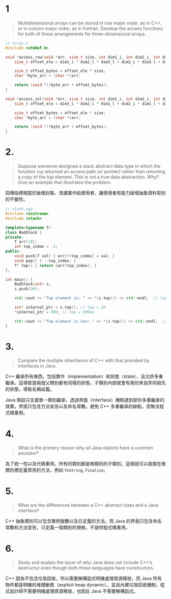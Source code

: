 # 1
> Multidimensional arrays can be stored in row major order, as in C++, or in column major order, as in Fortran. Develop the access functions for both of these arrangements for ­three-​­dimensional arrays.

```c
// array.c
#include <stddef.h>

void *access_row(void *arr, size_t size, int dim1_i, int dim2_i, int dim3_i, int dim2_l, int dim3_l) {
    size_t offset_ele = dim1_i * dim2_l * dim3_l + dim2_i * dim3_l + dim3_i;

    size_t offset_bytes = offset_ele * size;
    char *byte_arr = (char *)arr;

    return (void *)(byte_arr + offset_bytes);
}

void *access_col(void *arr, size_t size, int dim1_i, int dim2_i, int dim3_i, int dim1_l, int dim2_l) {
    size_t offset_ele = dim3_i * dim2_l * dim1_l + dim2_i * dim1_l + dim1_i;

    size_t offset_bytes = offset_ele * size;
    char *byte_arr = (char *)arr;

    return (void *)(byte_arr + offset_bytes);
}

```

# 2.
> Suppose someone designed a stack abstract data type in which the function `top` returned an access path (or pointer) rather than returning a copy of the top element. This is not a true data abstraction. Why? Give an example that illustrates the problem.

回傳指標相當於破壞封裝，洩漏實作給使用者，讓使用者有能力破壞抽象資料型別的不變性。

```cpp
// stack.cpp
#include <iostream>
#include <stack> 

template<typename T>
class BadStack {
private:
    T arr[10];
    int top_index = -1;
public:
    void push(T val) { arr[++top_index] = val; }
    void pop() { --top_index; }
    T* top() { return &arr[top_index]; } 
};

int main() {
    BadStack<int> s;
    s.push(20);

    std::cout << "Top element is: " << *(s.top()) << std::endl;  // top = 20

    int* internal_ptr = s.top(); // top = 20
    *internal_ptr = 999; // top = 999ee

    std::cout << "Top element is now: " << *(s.top()) << std::endl;  // top = 999 !!!
}

```

# 3.
> Compare the multiple inheritance of C++ with that provided by interfaces in Java.

C++ 繼承所有東西，包括實作（implementation）和狀態（state），且允許多重繼承。這導致當兩個父類別都有同樣的狀態，子類別內部就會有兩份來自共同祖先的狀態，導致名稱歧義。

Java 預設只支援單一類別繼承，透過界面（interface）機制達到部份多重繼承的效果。界面只包含方法宣告以及命名常數。避免 C++ 多重繼承的缺點，但無法程式碼重用。
# 4.
> What is the primary reason why all Java objects have a common ancestor?

為了統一性以及代碼重用。所有的類別都是根類別的子類別，這樣就可以直接在根類別裡定義常用的方法，例如 `ToString`, `Finalize`。
# 5.
> What are the differences between a C++ abstract class and a Java interface?

C++ 抽象類別可以包含實例變數以及已定義的方法。而 Java 的界面只包含命名常數和方法宣告，只定義一個類別的規格，不提供程式碼重用。
# 6.
> Study and explain the issue of why Java does not include C++’s destructor even though both these languages have constructors.

C++ 因為不包含垃圾回收，所以需要解構函式明確處理資源釋放，而 Java 所有物件都是明確的堆積動態（explicit heap dynamic），並且內建垃圾回收機制，程式設計師不需要明確處理資源釋放，也因此 Java 不需要解構函式。